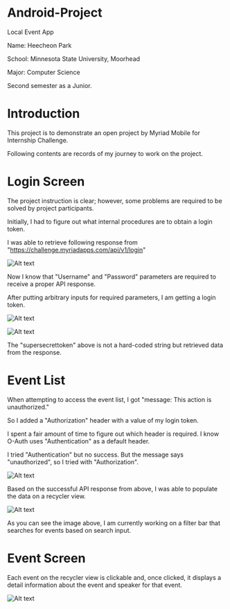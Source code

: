 # Android-Project
Local Event App

Name: Heecheon Park

School: Minnesota State University, Moorhead

Major: Computer Science


Second semester as a Junior.

# Introduction
This project is to demonstrate an open project by Myriad Mobile for Internship Challenge.

Following contents are records of my journey to work on the project.


# Login Screen

The project instruction is clear; however, some problems are required to be solved by project participants.

Initially, I had to figure out what internal procedures are to obtain a login token.

I was able to retrieve following response from "https://challenge.myriadapps.com/api/v1/login"

![Alt text](https://github.com/heecheon92/Android-Project/blob/master/login_postman.png "Login Postman")

Now I know that "Username" and "Password" parameters are required to receive a proper API response.

After putting arbitrary inputs for required parameters, I am getting a login token.

![Alt text](https://github.com/heecheon92/Android-Project/blob/master/token_postman.png "Login Token")

![Alt text](https://github.com/heecheon92/Android-Project/blob/master/login_screen.png "Login Screen")

The "supersecrettoken" above is not a hard-coded string but retrieved data from the response.


# Event List

When attempting to access the event list, I got "message: This action is unauthorized."

So I added a "Authorization" header with a value of my login token.

I spent a fair amount of time to figure out which header is required. I know O-Auth uses "Authentication" as a default header.

I tried "Authentication" but no success. But the message says "unauthorized", so I tried with "Authorization".

![Alt text](https://github.com/heecheon92/Android-Project/blob/master/event_postman.png "Event Postman")

Based on the successful API response from above, I was able to populate the data on a recycler view.

![Alt text](https://github.com/heecheon92/Android-Project/blob/master/event_screen.png "Event Screen")

As you can see the image above, I am currently working on a filter bar that searches for events based on search input.

# Event Screen

Each event on the recycler view is clickable and, once clicked, it displays a detail information about the event and speaker for that event.

![Alt text](https://github.com/heecheon92/Android-Project/blob/master/event_info.png "Event and Speaker")


